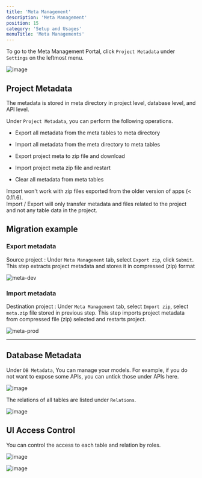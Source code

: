 ```yaml
---
title: 'Meta Management'
description: 'Meta Management'
position: 15
category: 'Setup and Usages'
menuTitle: 'Meta Managements'
---
```


To go to the Meta Management Portal, click ``Project Metadata`` under ``Settings`` on the leftmost menu.

![image](https://user-images.githubusercontent.com/35857179/126929430-1ad086a8-0611-4f39-8c7f-580637574056.png)

## Project Metadata

The metadata is stored in meta directory in project level, database level, and API level. 

Under ``Project Metadata``, you can perform the following operations.

- Export all metadata from the meta tables to meta directory
 
- Import all metadata from the meta directory to meta tables
 
- Export project meta to zip file and download
 
- Import project meta zip file and restart

- Clear all metadata from meta tables

<alert>
  Import won't work with zip files exported from the older version of apps (< 0.11.6). <br> 
  Import / Export will only transfer metadata and files related to the project and not any table data in the project.
</alert>


## Migration example
### Export metadata
Source project : Under ``Meta Management`` tab, select ``Export zip``, click ``Submit``. This step extracts project metadata and stores it in compressed (zip) format  

![meta-dev](https://user-images.githubusercontent.com/86527202/130780497-89578bd0-a417-468a-92d8-88c5c07a72b0.png "Step-Export")

### Import metadata
Destination project : Under ``Meta Management`` tab, select ``Import zip``, select ``meta.zip`` file stored in previous step. This step imports project metadata from compressed file (zip) selected and restarts project.  

![meta-prod](https://user-images.githubusercontent.com/86527202/130781015-3477e596-b1bc-4189-9853-bfd850157ba8.png)

---


## Database Metadata

Under ``DB Metadata``, You can manage your models. For example, if you do not want to expose some APIs, you can untick those under APIs here.

![image](https://user-images.githubusercontent.com/35857179/127611038-a10ccee5-72ca-42cf-a55b-c8268c9fbe5c.png)

The relations of all tables are listed under ``Relations``.

![image](https://user-images.githubusercontent.com/35857179/127611116-0289f739-bad7-45a0-b2bd-bfd8565f50b8.png)

## UI Access Control

You can control the access to each table and relation by roles. 

![image](https://user-images.githubusercontent.com/35857179/127611188-339de6ca-e648-47c0-a358-eee0d03ae9d0.png)

![image](https://user-images.githubusercontent.com/35857179/127611237-5c43e194-a8ba-4e33-b473-5b690a38e80d.png)
